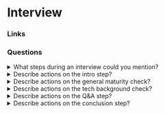 # Interview

### Links

### Questions

<details>
  <summary>What steps during an interview could you mention?</summary>

* Intro;
* General Maturity check;
* Q&A;
* Conclusion.

</details>

<details>
  <summary>Describe actions on the intro step?</summary>

* Introduce yourself and try to create a friendly atmosphere;
* Check if the candidate and technical staff are ready;
* Explain the interview flow and duration and ask if it suits the candidate.

</details>

<details>
  <summary>Describe actions on the general maturity check?</summary>

* Ask about the candidate's current and most relevant projects (Domains and purposes, Processes and the team structures, SDLC and customer communication flows, The candidate's role and responsibilities within the teams);
* Identify technologies the candidate uses and would like to use;
* Ask about the candidate's ambitions and desired role.

</details>

<details>
  <summary>Describe actions on the tech background check?</summary>

* Customize the questions that will help to discover the depth of the candidate's knowledge;
* Check the high-priority skills thoroughly;
* Give practical tasks related to high-priority skills.

</details>

<details>
  <summary>Describe actions on the Q&A step?</summary>

* Ask if the candidate has any questions;
* Be ready to answer the candidate's questions on technologies;
* Be prepared for questions about the company philosophy, mission, values, performance criteria, etc.;
* If you cannot answer, tell the candidate that it is possible to discuss it with a responsible recruiter.

</details>

<details>
  <summary>Describe actions on the conclusion step?</summary>

* Explain the following steps;
* Thank the candidate for taking the time to attend the interview;
* Be kind even if the person did not do well.

</details>
